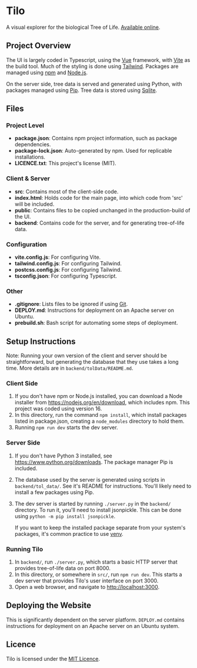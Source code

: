 # Tilo

A visual explorer for the biological Tree of Life.
[Available online](https://terryt.dev/tilo/).

## Project Overview

The UI is largely coded in Typescript, using the [Vue](https://vuejs.org)
framework, with [Vite](https://vitejs.dev) as the build tool. Much of
the styling is done using [Tailwind](https://tailwindcss.com). Packages
are managed using [npm](https://www.npmjs.com) and [Node.js](https://nodejs.org).

On the server side, tree data is served and generated using Python, with
packages managed using [Pip](https://pypi.org/project/pip). Tree data is
stored using [Sqlite](https://www.sqlite.org).

## Files

### Project Level
-   **package.json**:       Contains npm project information, such as package dependencies.
-   **package-lock.json**:  Auto-generated by npm. Used for replicable installations.
-   **LICENCE.txt**:        This project's license (MIT).
### Client &amp; Server
-   **src**:                Contains most of the client-side code.
-   **index.html**:         Holds code for the main page, into which code from 'src' will be included.
-   **public**:             Contains files to be copied unchanged in the production-build of the UI.
-   **backend**:            Contains code for the server, and for generating tree-of-life data.
### Configuration
-   **vite.config.js**:     For configuring Vite.
-   **tailwind.config.js**: For configuring Tailwind.
-   **postcss.config.js**:  For configuring Tailwind.
-   **tsconfig.json**:      For configuring Typescript.
### Other
-   **.gitignore**:         Lists files to be ignored if using [Git](https://git-scm.com/downloads).
-   **DEPLOY.md**:          Instructions for deployment on an Apache server on Ubuntu.
-   **prebuild.sh**:        Bash script for automating some steps of deployment.

## Setup Instructions

Note: Running your own version of the client and server should be straightforward,
but generating the database that they use takes a long time. More details are
in `backend/tolData/README.md`.

### Client Side
1.  If you don't have npm or Node.js installed, you can download a Node installer from
    <https://nodejs.org/en/download>, which includes npm. This project was coded using version 16.
1.  In this directory, run the command `npm install`, which install packages listed in
    package.json, creating a `node_modules` directory to hold them.
1.  Running `npm run dev` starts the dev server.

### Server Side
1.  If you don't have Python 3 installed, see <https://www.python.org/downloads>.
    The package manager Pip is included.
1.  The database used by the server is generated using scripts in `backend/tol_data/`.
    See it's README for instructions. You'll likely need to install a few
    packages using Pip.
1.  The dev server is started by running `./server.py` in the `backend/` directory.
    To run it, you'll need to install jsonpickle. This can be done using
    `python -m pip install jsonpickle`.

    If you want to keep the installed package separate from your system's packages,
    it's common practice to use [venv](https://docs.python.org/3/tutorial/venv.html).

### Running Tilo
1.  In `backend/`, run `./server.py`, which starts a basic HTTP server that provides
    tree-of-life data on port 8000.
1.  In this directory, or somewhere in `src/`, run `npm run dev`. This starts a dev server that
    provides Tilo's user interface on port 3000.
1.  Open a web browser, and navigate to <http://localhost:3000>.

## Deploying the Website
This is significantly dependent on the server platform. `DEPLOY.md` contains
instructions for deployment on an Apache server on an Ubuntu system.

## Licence

Tilo is licensed under the [MIT Licence](https://github.com/terry06890/tilo/blob/main/LICENCE.txt).
